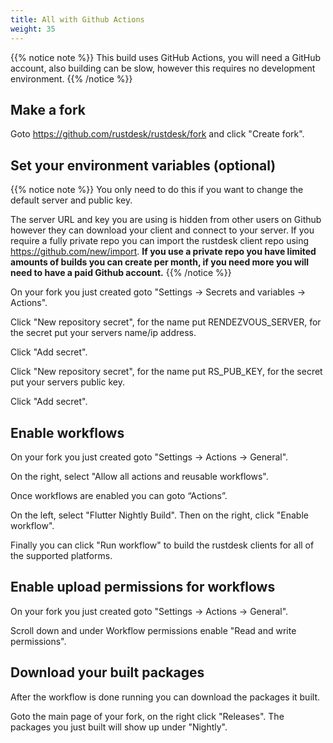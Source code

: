```yaml
---
title: All with Github Actions
weight: 35
---
```


{{% notice note %}}
This build uses GitHub Actions, you will need a GitHub account, also building can be slow, however this requires no development environment.
{{% /notice %}}

## Make a fork

Goto https://github.com/rustdesk/rustdesk/fork and click "Create fork".

## Set your environment variables (optional)

{{% notice note %}}
You only need to do this if you want to change the default server and public key.

The server URL and key you are using is hidden from other users on Github however they can download your client and connect to your server. If you require a fully private repo you can import the rustdesk client repo using https://github.com/new/import. **If you use a private repo you have limited amounts of builds you can create per month, if you need more you will need to have a paid Github account.**
{{% /notice %}}

On your fork you just created goto "Settings -> Secrets and variables -> Actions".

Click "New repository secret", for the name put RENDEZVOUS_SERVER, for the secret put your servers name/ip address.

Click "Add secret".

Click "New repository secret", for the name put RS_PUB_KEY, for the secret put your servers public key.

Click "Add secret".

## Enable workflows

On your fork you just created goto "Settings -> Actions -> General".

On the right, select "Allow all actions and reusable workflows".

Once workflows are enabled you can goto “Actions”.

On the left, select "Flutter Nightly Build". Then on the right, click "Enable workflow".

Finally you can click "Run workflow" to build the rustdesk clients for all of the supported platforms.

## Enable upload permissions for workflows

On your fork you just created goto "Settings -> Actions -> General".

Scroll down and under Workflow permissions enable "Read and write permissions".

## Download your built packages

After the workflow is done running you can download the packages it built.

Goto the main page of your fork, on the right click "Releases". The packages you just built will show up under "Nightly".
